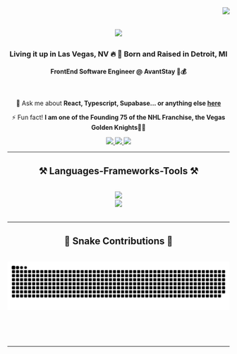 <img align="right" src="https://visitor-badge.laobi.icu/badge?page_id=Bay102.Bay102" />

<h1 align="center">
    <img src="https://readme-typing-svg.herokuapp.com/?font=Righteous&size=35&center=true&vCenter=true&width=500&height=70&duration=4000&lines=Hi+There!+👋;+I'm+Zak+Bay!;+I+code+cool+shit.+.+." />
</h1>

<h3 align="center">Living it up in Las Vegas, NV 🔥 🌵 Born and Raised in Detroit, MI</h3>
<h4 align="center">FrontEnd Software Engineer @ AvantStay 🏡💰</h4>

<br/>

<div align="center">
 
💬 Ask me about **React, Typescript, Supabase... or anything else [here](https://github.com/bay102/bay102/issues)**

⚡ Fun fact! **I am one of the Founding 75 of the NHL Franchise, the Vegas Golden Knights🏒🥅**

 </div>
 
<div align="center"> 
  <a href="mailto:bayscodes@gmail.com">
    <img src="https://img.shields.io/badge/Gmail-333333?style=for-the-badge&logo=gmail&logoColor=red" />
  </a>
  <a href="https://linkedin.com/in/zakbay/">
    <img src="https://img.shields.io/badge/LinkedIn-0077B5?style=for-the-badge&logo=linkedin&logoColor=white" />
  </a>
  <a href="https://codebay.tech" target="_blank">
     <img src="https://img.shields.io/badge/Portfolio-FF5722?style=for-the-badge&logo=todoist&logoColor=white" /> <!-- sqlite, safari, google-chrome are other good icon options -->
  </a>
</div>

 <hr/>
 
<h2 align="center">⚒️ Languages-Frameworks-Tools ⚒️</h2>
<br/>
<div align="center">
    <img src="https://skillicons.dev/icons?i=react,nextjs,javascript,typescript,nodejs,html,css,github,figma,git" />
    <br/>
    <img src="https://skillicons.dev/icons?i=tailwind,bootstrap,express,graphql,firebase,mongodb,mysql,vscode" />
    <br>
</div>

<br/>
<hr/>

<div align="center">
  <h2>🐍 Snake Contributions 🐍</h2>
  <br>
  <img alt="snake eating my contributions" src="https://raw.githubusercontent.com/bay102/bay102/output/github-contribution-grid-snake.svg" />
  
  <br/><br/><br/>
</div>

<hr/>

<!-- <h2 align="center">⚡ Stats ⚡</h2>
<br>

<div align=center>
<a href="https://git.io/streak-stats"><img src="https://streak-stats.demolab.com?user=bay102&theme=dark" alt="GitHub Streak" /></a> -->
 
  <br/>

</div>

